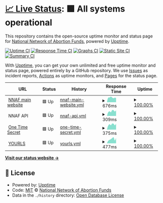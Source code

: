 # [📈 Live Status](https://status.nnaf.org): <!--live status--> **🟩 All systems operational**

This repository contains the open-source uptime monitor and status page for [National Network of Abortion Funds](https://abortionfunds.org), powered by [Upptime](https://github.com/upptime/upptime).

[![Uptime CI](https://github.com/AbortionFunds/nnaf-status/workflows/Uptime%20CI/badge.svg)](https://github.com/AbortionFunds/nnaf-status/actions?query=workflow%3A%22Uptime+CI%22)
[![Response Time CI](https://github.com/AbortionFunds/nnaf-status/workflows/Response%20Time%20CI/badge.svg)](https://github.com/AbortionFunds/nnaf-status/actions?query=workflow%3A%22Response+Time+CI%22)
[![Graphs CI](https://github.com/AbortionFunds/nnaf-status/workflows/Graphs%20CI/badge.svg)](https://github.com/AbortionFunds/nnaf-status/actions?query=workflow%3A%22Graphs+CI%22)
[![Static Site CI](https://github.com/AbortionFunds/nnaf-status/workflows/Static%20Site%20CI/badge.svg)](https://github.com/AbortionFunds/nnaf-status/actions?query=workflow%3A%22Static+Site+CI%22)
[![Summary CI](https://github.com/AbortionFunds/nnaf-status/workflows/Summary%20CI/badge.svg)](https://github.com/AbortionFunds/nnaf-status/actions?query=workflow%3A%22Summary+CI%22)

With [Upptime](https://upptime.js.org), you can get your own unlimited and free uptime monitor and status page, powered entirely by a GitHub repository. We use [Issues](https://github.com/AbortionFunds/nnaf-status/issues) as incident reports, [Actions](https://github.com/AbortionFunds/nnaf-status/actions) as uptime monitors, and [Pages](https://status.nnaf.org) for the status page.

<!--start: status pages-->
<!-- This summary is generated by Upptime (https://github.com/upptime/upptime) -->
<!-- Do not edit this manually, your changes will be overwritten -->
<!-- prettier-ignore -->
| URL | Status | History | Response Time | Uptime |
| --- | ------ | ------- | ------------- | ------ |
| <img alt="" src="https://abortionfunds.org/wp-content/uploads/fbrfg/favicon-32x32.png" height="13"> [NNAF main website](https://abortionfunds.org) | 🟩 Up | [nnaf-main-website.yml](https://github.com/AbortionFunds/nnaf-status/commits/HEAD/history/nnaf-main-website.yml) | <details><summary><img alt="Response time graph" src="./graphs/nnaf-main-website/response-time-week.png" height="20"> 676ms</summary><br><a href="https://status.nnaf.org/history/nnaf-main-website"><img alt="Response time 451" src="https://img.shields.io/endpoint?url=https%3A%2F%2Fraw.githubusercontent.com%2FAbortionFunds%2Fnnaf-status%2FHEAD%2Fapi%2Fnnaf-main-website%2Fresponse-time.json"></a><br><a href="https://status.nnaf.org/history/nnaf-main-website"><img alt="24-hour response time 628" src="https://img.shields.io/endpoint?url=https%3A%2F%2Fraw.githubusercontent.com%2FAbortionFunds%2Fnnaf-status%2FHEAD%2Fapi%2Fnnaf-main-website%2Fresponse-time-day.json"></a><br><a href="https://status.nnaf.org/history/nnaf-main-website"><img alt="7-day response time 676" src="https://img.shields.io/endpoint?url=https%3A%2F%2Fraw.githubusercontent.com%2FAbortionFunds%2Fnnaf-status%2FHEAD%2Fapi%2Fnnaf-main-website%2Fresponse-time-week.json"></a><br><a href="https://status.nnaf.org/history/nnaf-main-website"><img alt="30-day response time 660" src="https://img.shields.io/endpoint?url=https%3A%2F%2Fraw.githubusercontent.com%2FAbortionFunds%2Fnnaf-status%2FHEAD%2Fapi%2Fnnaf-main-website%2Fresponse-time-month.json"></a><br><a href="https://status.nnaf.org/history/nnaf-main-website"><img alt="1-year response time 494" src="https://img.shields.io/endpoint?url=https%3A%2F%2Fraw.githubusercontent.com%2FAbortionFunds%2Fnnaf-status%2FHEAD%2Fapi%2Fnnaf-main-website%2Fresponse-time-year.json"></a></details> | <details><summary><a href="https://status.nnaf.org/history/nnaf-main-website">100.00%</a></summary><a href="https://status.nnaf.org/history/nnaf-main-website"><img alt="All-time uptime 99.83%" src="https://img.shields.io/endpoint?url=https%3A%2F%2Fraw.githubusercontent.com%2FAbortionFunds%2Fnnaf-status%2FHEAD%2Fapi%2Fnnaf-main-website%2Fuptime.json"></a><br><a href="https://status.nnaf.org/history/nnaf-main-website"><img alt="24-hour uptime 100.00%" src="https://img.shields.io/endpoint?url=https%3A%2F%2Fraw.githubusercontent.com%2FAbortionFunds%2Fnnaf-status%2FHEAD%2Fapi%2Fnnaf-main-website%2Fuptime-day.json"></a><br><a href="https://status.nnaf.org/history/nnaf-main-website"><img alt="7-day uptime 100.00%" src="https://img.shields.io/endpoint?url=https%3A%2F%2Fraw.githubusercontent.com%2FAbortionFunds%2Fnnaf-status%2FHEAD%2Fapi%2Fnnaf-main-website%2Fuptime-week.json"></a><br><a href="https://status.nnaf.org/history/nnaf-main-website"><img alt="30-day uptime 100.00%" src="https://img.shields.io/endpoint?url=https%3A%2F%2Fraw.githubusercontent.com%2FAbortionFunds%2Fnnaf-status%2FHEAD%2Fapi%2Fnnaf-main-website%2Fuptime-month.json"></a><br><a href="https://status.nnaf.org/history/nnaf-main-website"><img alt="1-year uptime 99.49%" src="https://img.shields.io/endpoint?url=https%3A%2F%2Fraw.githubusercontent.com%2FAbortionFunds%2Fnnaf-status%2FHEAD%2Fapi%2Fnnaf-main-website%2Fuptime-year.json"></a></details>
| <img alt="" src="https://icons.duckduckgo.com/ip3/null.ico" height="13"> NNAF API | 🟩 Up | [nnaf-api.yml](https://github.com/AbortionFunds/nnaf-status/commits/HEAD/history/nnaf-api.yml) | <details><summary><img alt="Response time graph" src="./graphs/nnaf-api/response-time-week.png" height="20"> 309ms</summary><br><a href="https://status.nnaf.org/history/nnaf-api"><img alt="Response time 269" src="https://img.shields.io/endpoint?url=https%3A%2F%2Fraw.githubusercontent.com%2FAbortionFunds%2Fnnaf-status%2FHEAD%2Fapi%2Fnnaf-api%2Fresponse-time.json"></a><br><a href="https://status.nnaf.org/history/nnaf-api"><img alt="24-hour response time 360" src="https://img.shields.io/endpoint?url=https%3A%2F%2Fraw.githubusercontent.com%2FAbortionFunds%2Fnnaf-status%2FHEAD%2Fapi%2Fnnaf-api%2Fresponse-time-day.json"></a><br><a href="https://status.nnaf.org/history/nnaf-api"><img alt="7-day response time 309" src="https://img.shields.io/endpoint?url=https%3A%2F%2Fraw.githubusercontent.com%2FAbortionFunds%2Fnnaf-status%2FHEAD%2Fapi%2Fnnaf-api%2Fresponse-time-week.json"></a><br><a href="https://status.nnaf.org/history/nnaf-api"><img alt="30-day response time 298" src="https://img.shields.io/endpoint?url=https%3A%2F%2Fraw.githubusercontent.com%2FAbortionFunds%2Fnnaf-status%2FHEAD%2Fapi%2Fnnaf-api%2Fresponse-time-month.json"></a><br><a href="https://status.nnaf.org/history/nnaf-api"><img alt="1-year response time 273" src="https://img.shields.io/endpoint?url=https%3A%2F%2Fraw.githubusercontent.com%2FAbortionFunds%2Fnnaf-status%2FHEAD%2Fapi%2Fnnaf-api%2Fresponse-time-year.json"></a></details> | <details><summary><a href="https://status.nnaf.org/history/nnaf-api">100.00%</a></summary><a href="https://status.nnaf.org/history/nnaf-api"><img alt="All-time uptime 99.99%" src="https://img.shields.io/endpoint?url=https%3A%2F%2Fraw.githubusercontent.com%2FAbortionFunds%2Fnnaf-status%2FHEAD%2Fapi%2Fnnaf-api%2Fuptime.json"></a><br><a href="https://status.nnaf.org/history/nnaf-api"><img alt="24-hour uptime 100.00%" src="https://img.shields.io/endpoint?url=https%3A%2F%2Fraw.githubusercontent.com%2FAbortionFunds%2Fnnaf-status%2FHEAD%2Fapi%2Fnnaf-api%2Fuptime-day.json"></a><br><a href="https://status.nnaf.org/history/nnaf-api"><img alt="7-day uptime 100.00%" src="https://img.shields.io/endpoint?url=https%3A%2F%2Fraw.githubusercontent.com%2FAbortionFunds%2Fnnaf-status%2FHEAD%2Fapi%2Fnnaf-api%2Fuptime-week.json"></a><br><a href="https://status.nnaf.org/history/nnaf-api"><img alt="30-day uptime 100.00%" src="https://img.shields.io/endpoint?url=https%3A%2F%2Fraw.githubusercontent.com%2FAbortionFunds%2Fnnaf-status%2FHEAD%2Fapi%2Fnnaf-api%2Fuptime-month.json"></a><br><a href="https://status.nnaf.org/history/nnaf-api"><img alt="1-year uptime 99.98%" src="https://img.shields.io/endpoint?url=https%3A%2F%2Fraw.githubusercontent.com%2FAbortionFunds%2Fnnaf-status%2FHEAD%2Fapi%2Fnnaf-api%2Fuptime-year.json"></a></details>
| <img alt="" src="https://ots.nnaf.org/favicon.ico" height="13"> [One Time Secret](https://ots.nnaf.org) | 🟩 Up | [one-time-secret.yml](https://github.com/AbortionFunds/nnaf-status/commits/HEAD/history/one-time-secret.yml) | <details><summary><img alt="Response time graph" src="./graphs/one-time-secret/response-time-week.png" height="20"> 375ms</summary><br><a href="https://status.nnaf.org/history/one-time-secret"><img alt="Response time 346" src="https://img.shields.io/endpoint?url=https%3A%2F%2Fraw.githubusercontent.com%2FAbortionFunds%2Fnnaf-status%2FHEAD%2Fapi%2Fone-time-secret%2Fresponse-time.json"></a><br><a href="https://status.nnaf.org/history/one-time-secret"><img alt="24-hour response time 424" src="https://img.shields.io/endpoint?url=https%3A%2F%2Fraw.githubusercontent.com%2FAbortionFunds%2Fnnaf-status%2FHEAD%2Fapi%2Fone-time-secret%2Fresponse-time-day.json"></a><br><a href="https://status.nnaf.org/history/one-time-secret"><img alt="7-day response time 375" src="https://img.shields.io/endpoint?url=https%3A%2F%2Fraw.githubusercontent.com%2FAbortionFunds%2Fnnaf-status%2FHEAD%2Fapi%2Fone-time-secret%2Fresponse-time-week.json"></a><br><a href="https://status.nnaf.org/history/one-time-secret"><img alt="30-day response time 360" src="https://img.shields.io/endpoint?url=https%3A%2F%2Fraw.githubusercontent.com%2FAbortionFunds%2Fnnaf-status%2FHEAD%2Fapi%2Fone-time-secret%2Fresponse-time-month.json"></a><br><a href="https://status.nnaf.org/history/one-time-secret"><img alt="1-year response time 354" src="https://img.shields.io/endpoint?url=https%3A%2F%2Fraw.githubusercontent.com%2FAbortionFunds%2Fnnaf-status%2FHEAD%2Fapi%2Fone-time-secret%2Fresponse-time-year.json"></a></details> | <details><summary><a href="https://status.nnaf.org/history/one-time-secret">100.00%</a></summary><a href="https://status.nnaf.org/history/one-time-secret"><img alt="All-time uptime 99.96%" src="https://img.shields.io/endpoint?url=https%3A%2F%2Fraw.githubusercontent.com%2FAbortionFunds%2Fnnaf-status%2FHEAD%2Fapi%2Fone-time-secret%2Fuptime.json"></a><br><a href="https://status.nnaf.org/history/one-time-secret"><img alt="24-hour uptime 100.00%" src="https://img.shields.io/endpoint?url=https%3A%2F%2Fraw.githubusercontent.com%2FAbortionFunds%2Fnnaf-status%2FHEAD%2Fapi%2Fone-time-secret%2Fuptime-day.json"></a><br><a href="https://status.nnaf.org/history/one-time-secret"><img alt="7-day uptime 100.00%" src="https://img.shields.io/endpoint?url=https%3A%2F%2Fraw.githubusercontent.com%2FAbortionFunds%2Fnnaf-status%2FHEAD%2Fapi%2Fone-time-secret%2Fuptime-week.json"></a><br><a href="https://status.nnaf.org/history/one-time-secret"><img alt="30-day uptime 100.00%" src="https://img.shields.io/endpoint?url=https%3A%2F%2Fraw.githubusercontent.com%2FAbortionFunds%2Fnnaf-status%2FHEAD%2Fapi%2Fone-time-secret%2Fuptime-month.json"></a><br><a href="https://status.nnaf.org/history/one-time-secret"><img alt="1-year uptime 99.97%" src="https://img.shields.io/endpoint?url=https%3A%2F%2Fraw.githubusercontent.com%2FAbortionFunds%2Fnnaf-status%2FHEAD%2Fapi%2Fone-time-secret%2Fuptime-year.json"></a></details>
| <img alt="" src="https://nnaf.org/images/favicon.svg" height="13"> [YOURLS](https://nnaf.org/admin) | 🟩 Up | [yourls.yml](https://github.com/AbortionFunds/nnaf-status/commits/HEAD/history/yourls.yml) | <details><summary><img alt="Response time graph" src="./graphs/yourls/response-time-week.png" height="20"> 477ms</summary><br><a href="https://status.nnaf.org/history/yourls"><img alt="Response time 451" src="https://img.shields.io/endpoint?url=https%3A%2F%2Fraw.githubusercontent.com%2FAbortionFunds%2Fnnaf-status%2FHEAD%2Fapi%2Fyourls%2Fresponse-time.json"></a><br><a href="https://status.nnaf.org/history/yourls"><img alt="24-hour response time 589" src="https://img.shields.io/endpoint?url=https%3A%2F%2Fraw.githubusercontent.com%2FAbortionFunds%2Fnnaf-status%2FHEAD%2Fapi%2Fyourls%2Fresponse-time-day.json"></a><br><a href="https://status.nnaf.org/history/yourls"><img alt="7-day response time 477" src="https://img.shields.io/endpoint?url=https%3A%2F%2Fraw.githubusercontent.com%2FAbortionFunds%2Fnnaf-status%2FHEAD%2Fapi%2Fyourls%2Fresponse-time-week.json"></a><br><a href="https://status.nnaf.org/history/yourls"><img alt="30-day response time 449" src="https://img.shields.io/endpoint?url=https%3A%2F%2Fraw.githubusercontent.com%2FAbortionFunds%2Fnnaf-status%2FHEAD%2Fapi%2Fyourls%2Fresponse-time-month.json"></a><br><a href="https://status.nnaf.org/history/yourls"><img alt="1-year response time 457" src="https://img.shields.io/endpoint?url=https%3A%2F%2Fraw.githubusercontent.com%2FAbortionFunds%2Fnnaf-status%2FHEAD%2Fapi%2Fyourls%2Fresponse-time-year.json"></a></details> | <details><summary><a href="https://status.nnaf.org/history/yourls">100.00%</a></summary><a href="https://status.nnaf.org/history/yourls"><img alt="All-time uptime 99.99%" src="https://img.shields.io/endpoint?url=https%3A%2F%2Fraw.githubusercontent.com%2FAbortionFunds%2Fnnaf-status%2FHEAD%2Fapi%2Fyourls%2Fuptime.json"></a><br><a href="https://status.nnaf.org/history/yourls"><img alt="24-hour uptime 100.00%" src="https://img.shields.io/endpoint?url=https%3A%2F%2Fraw.githubusercontent.com%2FAbortionFunds%2Fnnaf-status%2FHEAD%2Fapi%2Fyourls%2Fuptime-day.json"></a><br><a href="https://status.nnaf.org/history/yourls"><img alt="7-day uptime 100.00%" src="https://img.shields.io/endpoint?url=https%3A%2F%2Fraw.githubusercontent.com%2FAbortionFunds%2Fnnaf-status%2FHEAD%2Fapi%2Fyourls%2Fuptime-week.json"></a><br><a href="https://status.nnaf.org/history/yourls"><img alt="30-day uptime 100.00%" src="https://img.shields.io/endpoint?url=https%3A%2F%2Fraw.githubusercontent.com%2FAbortionFunds%2Fnnaf-status%2FHEAD%2Fapi%2Fyourls%2Fuptime-month.json"></a><br><a href="https://status.nnaf.org/history/yourls"><img alt="1-year uptime 99.98%" src="https://img.shields.io/endpoint?url=https%3A%2F%2Fraw.githubusercontent.com%2FAbortionFunds%2Fnnaf-status%2FHEAD%2Fapi%2Fyourls%2Fuptime-year.json"></a></details>

<!--end: status pages-->

[**Visit our status website →**](https://status.nnaf.org)

## 📄 License

- Powered by: [Upptime](https://github.com/upptime/upptime)
- Code: [MIT](./LICENSE) © [National Network of Abortion Funds](https://abortionfunds.org)
- Data in the `./history` directory: [Open Database License](https://opendatacommons.org/licenses/odbl/1-0/)
